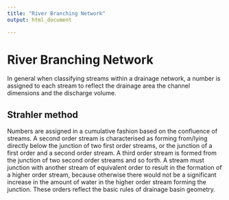 ```yaml
---
title: "River Branching Network"
output: html_document

---
```


# River Branching Network
In general when classifying streams within a drainage network, a number is assigned to each stream to reflect the drainage area the channel dimensions and the discharge volume.

## Strahler method 
Numbers are assigned in a cumulative fashion based on the confluence of streams. A second order stream is characterised as forming from/lying directly below the junction of two first order streams, or the junction of a first order and a second order stream. A third order stream is formed from the junction of two second order streams and so forth. A stream must junction with another stream of equivalent order to result in the formation of a higher order stream, because otherwise there would not be a significant increase in the amount of water in the higher order stream forming the junction. These orders reflect the basic rules of drainage basin geometry. 

